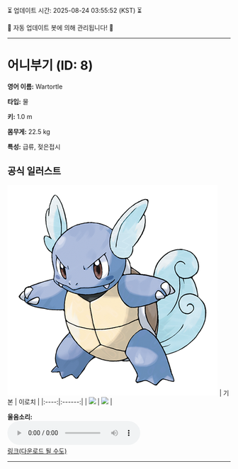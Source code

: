 
⏳ 업데이트 시간: 2025-08-24 03:55:52 (KST) ⏳

🤖 자동 업데이트 봇에 의해 관리됩니다! 🤖

---

# 어니부기 (ID: 8)
**영어 이름:** Wartortle

**타입:** 물

**키:** 1.0 m

**몸무게:** 22.5 kg

**특성:** 급류, 젖은접시

## 공식 일러스트
![](https://raw.githubusercontent.com/PokeAPI/sprites/master/sprites/pokemon/other/official-artwork/8.png)
| 기본 | 이로치 |
|:----:|:------:|
| <img src="http://play.pokemonshowdown.com/sprites/ani/wartortle.gif" width="200"> | <img src="http://play.pokemonshowdown.com/sprites/ani-shiny/wartortle.gif" width="200"> |

**울음소리:**<br><audio controls src="https://raw.githubusercontent.com/PokeAPI/cries/main/cries/pokemon/latest/8.ogg"></audio><br> [링크(다운로드 될 수도)](https://raw.githubusercontent.com/PokeAPI/cries/main/cries/pokemon/latest/8.ogg)


---
